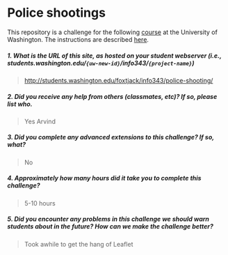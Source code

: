 # Police shootings

This repository is a challenge for the following [course](http://faculty.washington.edu/mikefree/info343/) at the University of Washington.  The instructions are described [here](http://faculty.washington.edu/mikefree/info343/#/challenges/police-shooting).

##### 1. What is the URL of this site, as hosted on your student webserver (i.e., students.washington.edu/<code>{uw-new-id}</code>/info343/<code>{project-name}</code>) #####
> http://students.washington.edu/foxtjack/info343/police-shooting/

##### 2. Did you receive any help from others (classmates, etc)? If so, please list who. #####
> Yes Arvind

##### 3. Did you complete any advanced extensions to this challenge? If so, what? #####
> No

##### 4. Approximately how many hours did it take you to complete this challenge? #####
> 5-10 hours

##### 5. Did you encounter any problems in this challenge we should warn students about in the future? How can we make the challenge better? #####
> Took awhile to get the hang of Leaflet